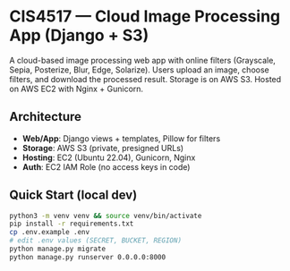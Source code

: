# CIS4517 — Cloud Image Processing App (Django + S3)

A cloud-based image processing web app with online filters (Grayscale, Sepia, Posterize, Blur, Edge, Solarize). Users upload an image, choose filters, and download the processed result. Storage is on AWS S3. Hosted on AWS EC2 with Nginx + Gunicorn.

## Architecture
- **Web/App**: Django views + templates, Pillow for filters
- **Storage**: AWS S3 (private, presigned URLs)
- **Hosting**: EC2 (Ubuntu 22.04), Gunicorn, Nginx
- **Auth**: EC2 IAM Role (no access keys in code)

## Quick Start (local dev)
```bash
python3 -m venv venv && source venv/bin/activate
pip install -r requirements.txt
cp .env.example .env
# edit .env values (SECRET, BUCKET, REGION)
python manage.py migrate
python manage.py runserver 0.0.0.0:8000